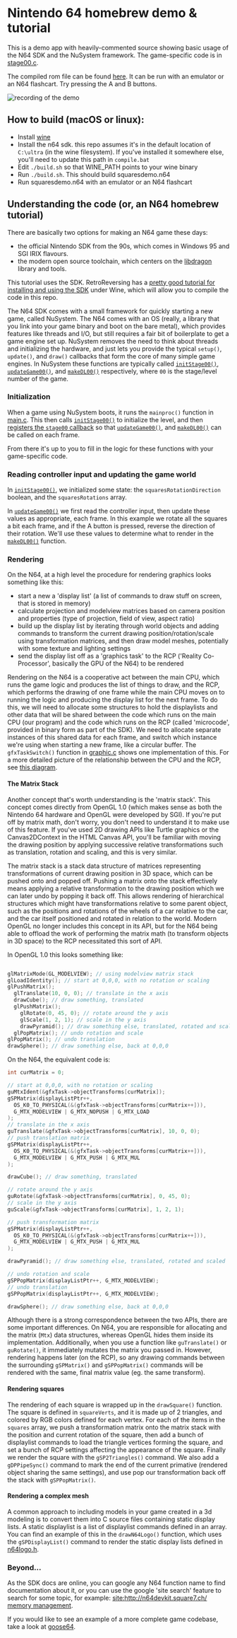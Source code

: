 # Nintendo 64 homebrew demo & tutorial

This is a demo app with heavily-commented source showing basic usage of the N64 SDK and the NuSystem framework. The game-specific code is in [stage00.c](https://github.com/jsdf/n64-sdk-demo/blob/master/stage00.c).

The compiled rom file can be found [here](https://github.com/jsdf/n64-sdk-demo/raw/master/squaresdemo.n64.zip). It can be run with an emulator or an N64 flashcart. Try pressing the A and B buttons.

![recording of the demo](https://media.giphy.com/media/hTmlPHZq8LSDnyGRH7/giphy.gif)

## How to build (macOS or linux):

- Install [wine](https://www.winehq.org/)
- Install the n64 sdk. this repo assumes it's in the default location of `C:\ultra` (in the wine filesystem). If you've installed it somewhere else, you'll need to update this path in `compile.bat`
- Edit `./build.sh` so that WINE_PATH points to your wine binary
- Run `./build.sh`. This should build squaresdemo.n64
- Run squaresdemo.n64 with an emulator or an N64 flashcart

## Understanding the code (or, an N64 homebrew tutorial)

There are basically two options for making an N64 game these days:
- the official Nintendo SDK from the 90s, which comes in Windows 95 and SGI IRIX flavours.
- the modern open source toolchain, which centers on the [libdragon](https://github.com/DragonMinded/libdragon) library and tools.

This tutorial uses the SDK. RetroReversing has a [pretty good tutorial for installing and using the SDK](https://www.retroreversing.com/n64-sdk-setup) under Wine, which will allow you to compile the code in this repo.

The N64 SDK comes with a small framework for quickly starting a new game, called NuSystem. The N64 comes with an OS (really, a library that you link into your game binary and boot on the bare metal), which provides features like threads and I/O, but still requires a fair bit of boilerplate to get a game engine set up. NuSystem removes the need to think about threads and initializing the hardware, and just lets you provide the typical `setup()`, `update()`, and `draw()` callbacks that form the core of many simple game engines. In NuSystem these functions are typically called [`initStage00()`](https://github.com/jsdf/n64-sdk-demo/blob/master/stage00.c#L41), [`updateGame00()`](https://github.com/jsdf/n64-sdk-demo/blob/master/stage00.c#L60), and [`makeDL00()`](https://github.com/jsdf/n64-sdk-demo/blob/master/stage00.c#L91) respectively, where `00` is the stage/level number of the game.

### Initialization
When a game using NuSystem boots, it runs the `mainproc()` function in [main.c](https://github.com/jsdf/n64-sdk-demo/blob/master/main.c#L8). This then calls [`initStage00()`](https://github.com/jsdf/n64-sdk-demo/blob/master/stage00.c#L41) to initialize the level, and then [registers the `stage00` callback](https://github.com/jsdf/n64-sdk-demo/blob/master/main.c#L20) so that [`updateGame00()`](https://github.com/jsdf/n64-sdk-demo/blob/master/stage00.c#L60), and [`makeDL00()`](https://github.com/jsdf/n64-sdk-demo/blob/master/stage00.c#L91) can be called on each frame.

From there it's up to you to fill in the logic for these functions with your game-specific code.

### Reading controller input and updating the game world

In [`initStage00()`](https://github.com/jsdf/n64-sdk-demo/blob/master/stage00.c#L41), we initialized some state: the `squaresRotationDirection` boolean, and the `squaresRotations` array.

In [`updateGame00()`](https://github.com/jsdf/n64-sdk-demo/blob/master/stage00.c#L60) we first read the controller input, then update these values as appropriate, each frame. In this example we rotate all the squares a bit each frame, and if the A button is pressed, reverse the direction of their rotation. We'll use these values to determine what to render in the [`makeDL00()`](https://github.com/jsdf/n64-sdk-demo/blob/master/stage00.c#L91) function.

### Rendering

On the N64, at a high level the procedure for rendering graphics looks something like this:

- start a new a 'display list' (a list of commands to draw stuff on screen, that is stored in memory)
- calculate projection and modelview matrices based on camera position and properties (type of projection, field of view, aspect ratio)
- build up the display list by iterating through world objects and adding commands to transform the current drawing position/rotation/scale using transformation matrices, and then draw model meshes, potentially with some texture and lighting settings
- send the display list off as a 'graphics task' to the RCP ('Reality Co-Processor', basically the GPU of the N64) to be rendered

Rendering on the N64 is a cooperative act between the main CPU, which runs the game logic and produces the list of things to draw, and the RCP, which performs the drawing of one frame while the main CPU moves on to running the logic and producing the display list for the next frame. To do this, we will need to allocate some structures to hold the displaylists and other data that will be shared between the code which runs on the main CPU (our program) and the code which runs on the RCP (called 'microcode', provided in binary form as part of the SDK). We need to allocate separate instances of this shared data for each frame, and switch which instance we're using when starting a new frame, like a circular buffer. The `gfxTaskSwitch()` function in [graphic.c](https://github.com/jsdf/n64-sdk-demo/blob/master/graphic.c#L14-L22) shows one implementation of this. For a more detailed picture of the relationship between the CPU and the RCP, see [this diagram](https://github.com/jsdf/n64-sdk-demo/raw/master/n64%20cpu%20rcp.png).

#### The Matrix Stack

Another concept that's worth understanding is the 'matrix stack'. This concept comes directly from OpenGL 1.0 (which makes sense as both the Nintendo 64 hardware and OpenGL were developed by SGI). If you're put off by matrix math, don't worry, you don't need to understand it to make use of this feature. If you've used 2D drawing APIs like Turtle graphics or the Canvas2DContext in the HTML Canvas API, you'll be familiar with moving the drawing position by applying successive relative transformations such as translation, rotation and scaling, and this is very similar.

The matrix stack is a stack data structure of matrices representing transformations of current drawing position in 3D space, which can be pushed onto and popped off. Pushing a matrix onto the stack effectively means applying a relative transformation to the drawing position which we can later undo by popping it back off. This allows rendering of hierarchical structures which might have transformations relative to some parent object, such as the positions and rotations of the wheels of a car relative to the car, and the car itself positioned and rotated in relation to the world. Modern OpenGL no longer includes this concept in its API, but for the N64 being able to offload the work of performing the matrix math (to transform objects in 3D space) to the RCP necessitated this sort of API.

In OpenGL 1.0 this looks something like:

```c

glMatrixMode(GL_MODELVIEW); // using modelview matrix stack
glLoadIdentity(); // start at 0,0,0, with no rotation or scaling
glPushMatrix();
  glTranslate(10, 0, 0); // translate in the x axis
  drawCube(); // draw something, translated
  glPushMatrix();
    glRotate(0, 45, 0); // rotate around the y axis
    glScale(1, 2, 1); // scale in the y axis
    drawPyramid(); // draw something else, translated, rotated and scaled
  glPopMatrix(); // undo rotation and scale
glPopMatrix(); // undo translation
drawSphere(); // draw something else, back at 0,0,0
```

On the N64, the equivalent code is:

```c
int curMatrix = 0;

// start at 0,0,0, with no rotation or scaling
guMtxIdent(&gfxTask->objectTransforms[curMatrix]);
gSPMatrix(displayListPtr++,
  OS_K0_TO_PHYSICAL(&(gfxTask->objectTransforms[curMatrix++])),
  G_MTX_MODELVIEW | G_MTX_NOPUSH | G_MTX_LOAD
);
// translate in the x axis
guTranslate(&gfxTask->objectTransforms[curMatrix], 10, 0, 0); 
// push translation matrix
gSPMatrix(displayListPtr++,
  OS_K0_TO_PHYSICAL(&(gfxTask->objectTransforms[curMatrix++])),
  G_MTX_MODELVIEW | G_MTX_PUSH | G_MTX_MUL
);

drawCube(); // draw something, translated

// rotate around the y axis
guRotate(&gfxTask->objectTransforms[curMatrix], 0, 45, 0); 
// scale in the y axis
guScale(&gfxTask->objectTransforms[curMatrix], 1, 2, 1); 

// push transformation matrix
gSPMatrix(displayListPtr++,
  OS_K0_TO_PHYSICAL(&(gfxTask->objectTransforms[curMatrix++])),
  G_MTX_MODELVIEW | G_MTX_PUSH | G_MTX_MUL
);

drawPyramid(); // draw something else, translated, rotated and scaled

// undo rotation and scale
gSPPopMatrix(displayListPtr++, G_MTX_MODELVIEW);
// undo translation
gSPPopMatrix(displayListPtr++, G_MTX_MODELVIEW);

drawSphere(); // draw something else, back at 0,0,0
```

Although there is a strong correspondence between the two APIs, there are some important differences. On N64, you are responsible for allocating and the matrix (`Mtx`) data structures, whereas OpenGL hides them inside its implementation. Additionally, when you use a function like `guTranslate()` or  `guRotate()`, it immediately mutates the matrix you passed in. However, rendering happens later (on the RCP), so any drawing commands between the surrounding `gSPMatrix()` and `gSPPopMatrix()` commands will be rendered with the same, final matrix value (eg. the same transform).


#### Rendering squares

The rendering of each square is wrapped up in the `drawSquare()` function. The square is defined in `squareVerts`, and it is made up of 2 triangles, and colored by RGB colors defined for each vertex.
For each of the items in the `squares` array, we push a transformation matrix onto the matrix stack with the position and current rotation of the square, then add a bunch of displaylist commands to load the triangle vertices forming the square, and set a bunch of RCP settings affecting the appearance of the square.  Finally we render the square with the `gSP2Triangles()` command. We also add a `gDPPipeSync()` command to mark the end of the current primative (rendered object sharing the same settings), and use pop our transformation back off the stack with `gSPPopMatrix()`.

#### Rendering a complex mesh

A common approach to including models in your game created in a 3d modeling is to convert them into C source files containing static display lists. A static displaylist is a list of displaylist commands defined in an array. You can find an example of this in the `drawN64Logo()` function, which uses the `gSPDisplayList()` command to render the static display lists defined in [n64logo.h](https://github.com/jsdf/n64-sdk-demo/blob/master/n64logo.h#L1).

### Beyond...

As the SDK docs are online, you can google any N64 function name to find documentation about it, or you can use the google 'site search' feature to search for some topic, for example: [site:http://n64devkit.square7.ch/ memory management](https://www.google.com/search?q=site%3Ahttp%3A%2F%2Fn64devkit.square7.ch%2F+memory+management).

If you would like to see an example of a more complete game codebase, take a look at [goose64](https://github.com/jsdf/goose64).


